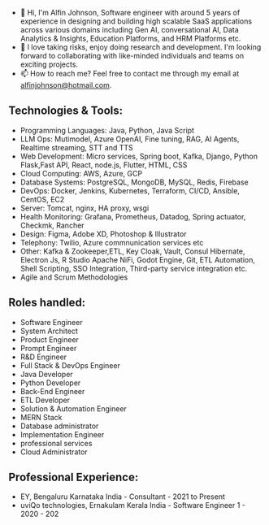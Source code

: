 - 👋 Hi, I'm Alfin Johnson, Software engineer with around 5 years of experience in designing and building high scalable SaaS applications across various domains including Gen AI, conversational AI, Data Analytics & Insights, Education Platforms, and HRM Platforms etc.
- 💞️ I love taking risks, enjoy doing research and development. I'm looking forward to collaborating with like-minded individuals and teams on exciting projects.
- 📫 How to reach me? Feel free to contact me through my email at alfinjohnson@hotmail.com.

## Technologies & Tools: 
- Programming Languages:  Java, Python, Java Script
- LLM Ops: Mutimodel, Azure OpenAI, Fine tuning, RAG, AI Agents, Realtime streaming, STT and TTS
- Web Development: Micro services, Spring boot, Kafka, Django, Python Flask,Fast API, React, node.js, Flutter, HTML, CSS 
- Cloud Computing: AWS, Azure, GCP 
- Database Systems: PostgreSQL, MongoDB, MySQL, Redis, Firebase 
- DevOps: Docker, Jenkins, Kubernetes, Terraform, CI/CD, Ansible, CentOS, EC2 
- Server: Tomcat, nginx, HA proxy, wsgi 
- Health Monitoring: Grafana, Prometheus, Datadog, Spring actuator, Checkmk, Rancher 
- Design: Figma, Adobe XD, Photoshop & Illustrator
- Telephony: Twilio, Azure commnunication services etc
- Other: Kafka & Zookeeper,ETL, Key Cloak, Vault, Consul Hibernate, Electron Js, R Studio Apache NiFi, Godot Engine, Git, ETL Automation, Shell Scripting, SSO Integration, Third-party service integration etc. 
- Agile and Scrum Methodologies
  
## Roles handled: 

- Software Engineer
- System Architect
- Product Engineer
- Prompt Engineer
- R&D Engineer
- Full Stack & DevOps Engineer
- Java Developer
- Python Developer
- Back-End Engineer
- ETL Developer
- Solution & Automation Engineer
- MERN Stack
- Database administrator
- Implementation Engineer
- professional services
- Cloud Administrator

## Professional Experience: 
- EY, Bengaluru Karnataka India - Consultant - 2021 to Present 
- uviQo technologies, Ernakulam Kerala India - Software Engineer 1 - 2020 - 202 

<!---
Alfinjohnson/Alfinjohnson is a ✨ special ✨ repository because its `README.md` (this file) appears on your GitHub profile.
You can click the Preview link to take a look at your changes.
--->
